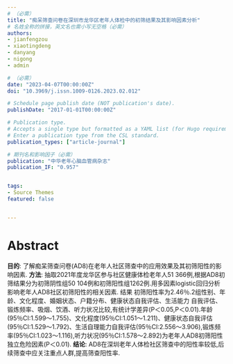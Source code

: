 ```yaml
---
# （必需）
title: "痴呆筛查问卷在深圳市龙华区老年人体检中的初筛结果及其影响因素分析"
# 名姓全称的拼接，英文名也需小写无空格（必需）
authors:
- jianfengzou
- xiaotingdeng
- danyang
- nigong
- admin

# （必需）
date: "2023-04-07T00:00:00Z"
doi: "10.3969/j.issn.1009-0126.2023.02.012"

# Schedule page publish date (NOT publication's date).
publishDate: "2017-01-01T00:00:00Z"

# Publication type.
# Accepts a single type but formatted as a YAML list (for Hugo requirements).
# Enter a publication type from the CSL standard.
publication_types: ["article-journal"]

# 期刊名和影响因子（必需）
publication: "中华老年心脑血管病杂志"
publication_IF: "0.957"


tags:
- Source Themes
featured: false


---
```


# **Abstract**
**目的**: 了解痴呆筛查问卷(AD8)在老年人社区筛查中的应用效果及其初筛阳性的影响因素.
**方法**: 抽取2021年度龙华区参与社区健康体检老年人51 366例,根据AD8初筛结果分为初筛阴性组50 104例和初筛阳性组1262例.用多因素logistic回归分析影响老年人AD8社区初筛阳性的相关因素.
结果 初筛阳性率为2.46％.2组性别、年龄、文化程度、婚姻状态、户籍分布、健康状态自我评估、生活能力 自我评估、锻炼频率、吸烟、饮酒、听力状况比较,有统计学差异(P＜0.05,P＜0.01).年龄(95％CI:1.599～1.755)、文化程度(95％CI:1.051～1.211)、健康状态自我评估(95％CI:1.529～1.792)、生活自理能力自我评估(95％CI:2.556～3.906),锻炼频率(95％CI:1.023～1.116),听力状况(95％CI:1.578～2.892)为老年人AD8初筛阳性独立危险因素(P＜0.01).
**结论**: AD8在深圳老年人体检社区筛查中的阳性率较低,后续筛查中应关注重点人群,提高筛查阳性率.
